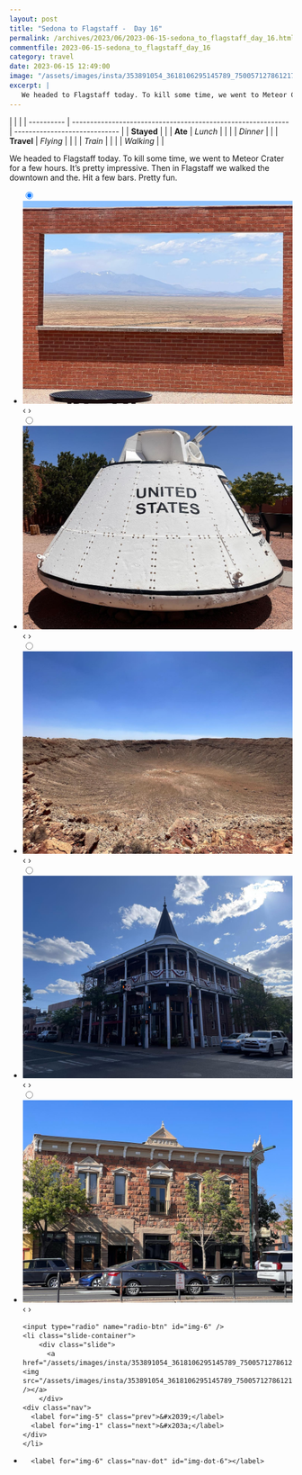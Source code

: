 ```yaml
---
layout: post
title: "Sedona to Flagstaff -  Day 16"
permalink: /archives/2023/06/2023-06-15-sedona_to_flagstaff_day_16.html
commentfile: 2023-06-15-sedona_to_flagstaff_day_16
category: travel
date: 2023-06-15 12:49:00
image: "/assets/images/insta/353891054_3618106295145789_7500571278612178267_n_18004995544811898.jpg"
excerpt: |
   We headed to Flagstaff today. To kill some time, we went to Meteor Crater for a few hours. It’s pretty impressive. Then in Flagstaff we walked the downtown and the. Hit a few bars. Pretty fun.
---
```


|            |                                                              |
| ---------- | ------------------------------------------------------------ | ----------------------------- |
| **Stayed** |  |
| **Ate**    | _Lunch_                                                      |          |
|            | _Dinner_                                                     |          |
| **Travel** | _Flying_                                                     |          |
|            | _Train_                                                      |          |
|            | _Walking_                                                    |          |


 We headed to Flagstaff today. To kill some time, we went to Meteor Crater for a few hours. It’s pretty impressive. Then in Flagstaff we walked the downtown and the. Hit a few bars. Pretty fun.


<ul class="slides">
    <input type="radio" name="radio-btn" id="img-1" checked="checked" />
    <li class="slide-container">
        <div class="slide">
          <a href="/assets/images/insta/353789119_651937306349426_3767996619864067624_n_17854123742986038.jpg"><img src="/assets/images/insta/353789119_651937306349426_3767996619864067624_n_17854123742986038.jpg" /></a>
        </div>
    <div class="nav">
      <label for="img-6" class="prev">&#x2039;</label>
      <label for="img-2" class="next">&#x203a;</label>
    </div>
    </li>
        <input type="radio" name="radio-btn" id="img-2"  />
    <li class="slide-container">
        <div class="slide">
          <a href="/assets/images/insta/353993530_3712408582332144_2177707465913916708_n_18369111223012503.jpg"><img src="/assets/images/insta/353993530_3712408582332144_2177707465913916708_n_18369111223012503.jpg" /></a>
        </div>
    <div class="nav">
      <label for="img-1" class="prev">&#x2039;</label>
      <label for="img-3" class="next">&#x203a;</label>
    </div>
    </li>
        <input type="radio" name="radio-btn" id="img-3"  />
    <li class="slide-container">
        <div class="slide">
          <a href="/assets/images/insta/354561964_708945461003690_6761306394871462103_n_18009442909673663.jpg"><img src="/assets/images/insta/354561964_708945461003690_6761306394871462103_n_18009442909673663.jpg" /></a>
        </div>
    <div class="nav">
      <label for="img-2" class="prev">&#x2039;</label>
      <label for="img-4" class="next">&#x203a;</label>
    </div>
    </li>
        <input type="radio" name="radio-btn" id="img-4"  />
    <li class="slide-container">
        <div class="slide">
          <a href="/assets/images/insta/354042800_1296888057869409_7697776621299978033_n_17880187124886595.jpg"><img src="/assets/images/insta/354042800_1296888057869409_7697776621299978033_n_17880187124886595.jpg" /></a>
        </div>
    <div class="nav">
      <label for="img-3" class="prev">&#x2039;</label>
      <label for="img-5" class="next">&#x203a;</label>
    </div>
    </li>
        <input type="radio" name="radio-btn" id="img-5"  />
    <li class="slide-container">
        <div class="slide">
          <a href="/assets/images/insta/353768359_180138848083201_2457313552642668831_n_18040738534475060.jpg"><img src="/assets/images/insta/353768359_180138848083201_2457313552642668831_n_18040738534475060.jpg" /></a>
        </div>
    <div class="nav">
      <label for="img-4" class="prev">&#x2039;</label>
      <label for="img-6" class="next">&#x203a;</label>
    </div>
    </li>
    
    <input type="radio" name="radio-btn" id="img-6" />
    <li class="slide-container">
        <div class="slide">
          <a href="/assets/images/insta/353891054_3618106295145789_7500571278612178267_n_18004995544811898.jpg"><img src="/assets/images/insta/353891054_3618106295145789_7500571278612178267_n_18004995544811898.jpg" /></a>
        </div>
    <div class="nav">
      <label for="img-5" class="prev">&#x2039;</label>
      <label for="img-1" class="next">&#x203a;</label>
    </div>
    </li>
			
<li class="nav-dots">
      <label for="img-1" class="nav-dot" id="img-dot-1"></label>
      <label for="img-2" class="nav-dot" id="img-dot-2"></label>
      <label for="img-3" class="nav-dot" id="img-dot-3"></label>
      <label for="img-4" class="nav-dot" id="img-dot-4"></label>
      <label for="img-5" class="nav-dot" id="img-dot-5"></label>

      <label for="img-6" class="nav-dot" id="img-dot-6"></label>

</li>
</ul>        
             

		